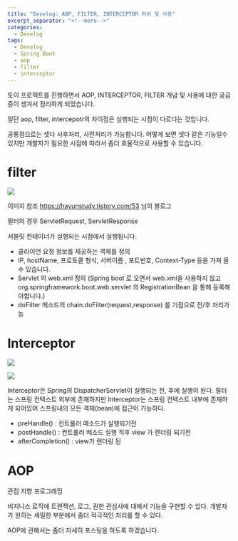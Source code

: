 ```yaml
---
title: "Develog: AOP, FILTER, INTERCEPTOR 차이 및 사용"
excerpt_separator: "<!--more-->"
categories:
  - Develog
tags:
  - Develog
  - Spring Boot
  - aop
  - filter
  - interceptor
---
```


토이 프로젝트를 진행하면서 AOP, INTERCEPTOR, FILTER 개념 및 사용에 대한 궁금증이 생겨서 정리하게 되었습니다.

일단 aop, filter, intercepotr의 차이점은 실행되는 시점이 다르다는 것입니다.

공통점으로는 셋다 사후처리, 사전처리가 가능합니다. 어떻게 보면 셋다 같은 기능일수 있지만 개발자가 필요한
시점에 따라서 좀더 효율적으로 사용할 수 있습니다.

filter
===

![](https://t1.daumcdn.net/cfile/tistory/996C413359C9BF2917)

이미지 참조 https://hayunstudy.tistory.com/53 님의 블로그 

필터의 경우 ServletRequest, ServletResponse 

서블릿 컨테이너가 실행되는 시점에서 실행됩니다. 

- 클라이언 요청 정보를 제공하는 객체를 정의
- IP, hostName, 프로토콜 형식, 서버이름 , 포트번호, Context-Type 등을 가져 올 수 있습니다.
- Servlet 의 web.xml 정의 (Spring boot 로 오면서 web.xml을 사용하지 않고  org.springframework.boot.web.servlet 의 RegistrationBean 을 통해 등록해야합니다.)
- doFilter 메소드의 chain.doFilter(request,response) 를 기점으로 전/후 처리가능


Interceptor
===

![](https://t1.daumcdn.net/cfile/tistory/99C75B3359C9C08312)

![](https://t1.daumcdn.net/cfile/tistory/990C573359C9C2B834)

Interceptor은 Spring의 DispatcherServlet이 실행되는 전, 후에 실행이 된다.
필터는 스프링 컨텍스트 외부에 존재하지만 Interceptor는 스프링 컨텍스트 내부에 존재하게 되어있어
스프링내의 모든 객체(bean)에 접근이 가능하다. 

- preHandle() : 컨트롤러 메소드가 실행되기전
- postHandle() : 컨트롤러 메소드 실행 직후 view 가 렌더링 되기전 
- afterCompletion() : view가 렌더링 된 

AOP
===

관점 지향 프로그래밍

비지니스 로직에 트랜잭션, 로그, 권한 관심사에 대해서 기능을 구현할 수 있다.
개발자가 원하는 세밀한 부분에서 좀더 적극적인 처리를 할 수 있다. 

AOP에 관해서는 좀더 자세히 포스팅을 하도록 하겠습니다.




